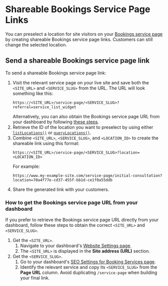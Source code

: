# Shareable Bookings Service Page Links

You can preselect a location for site visitors on your
[Bookings service page](https://support.wix.com/en/article/wix-bookings-customizing-your-service-pages)
by creating shareable Bookings service page links. Customers
can still change the selected location.

## Send a shareable Bookings service page link

To send a shareable Bookings service page link:

1. Visit the relevant service page on your live site and save both the
   `<SITE_URL>` and `<SERVICE_SLUG>` from the URL. The URL will look something
   like this:
   ```url
   https://<SITE_URL>/service-page/<SERVICE_SLUG>?referral=service_list_widget
   ```
   Alternatively, you can also obtain the Bookings service page URL from your
   dashboard by following
   [these steps](#how-to-get-the-bookings-service-page-url-from-your-dashboard).
1. Retrieve the ID of the location you want to preselect by using either
   [`listLocations()`](/wix-business-tools-v2/locations/listlocations) or
   [`queryLocations()`](/wix-business-tools-v2/locations/querylocations).
1. Combine `<SITE_URL>`, `<SERVICE_SLUG>`, and `<LOCATION_ID>` to create the
   shareable link using this format:
   ```url
   https://<SITE_URL>/service-page/<SERVICE_SLUG>?location=<LOCATION_ID>
   ```
   For example:
   ```url
   https://www.my-example-site.com/service-page/initial-consultation?location=70a4f77e-cd37-455f-bb1d-ce1f0a55ddb
   ```
1. Share the generated link with your customers.

### How to get the Bookings service page URL from your dashboard

If you prefer to retrieve the Bookings service page URL directly from
your dashboard, follow these steps to obtain the correct `<SITE_URL>` and
`<SERVICE_SLUG>`.

1. Get the `<SITE_URL>`.
   1. Navigate to your dashboard's
   [Website Settings page](https://www.wix.com/my-account/site-selector/?buttonText=Select%20Site&title=Select%20a%20Site&autoSelectOnSingleSite=true&actionUrl=https:%2F%2Fwww.wix.com%2Fdashboard%2F%7B%7BmetaSiteId%7D%7D%2Fsettings/website-settings).
   1. The `<SITE_URL>` is displayed in the __Site address (URL)__ section.
1. Get the `<SERVICE_SLUG>`.
   1. Go to your dashboard's [SEO Settings for Booking Services page](https://www.wix.com/my-account/site-selector/?buttonText=Select%20Site&title=Select%20a%20Site&autoSelectOnSingleSite=true&actionUrl=https:%2F%2Fwww.wix.com%2Fdashboard%2F%7B%7BmetaSiteId%7D%7D%2Fseo-home/seo-settings/bookings-service).
   1. Identify the relevant service and copy its `<SERVICE_SLUG>`
      from the __Page URL__ column. Avoid duplicating `/service-page`
      when building your final link.